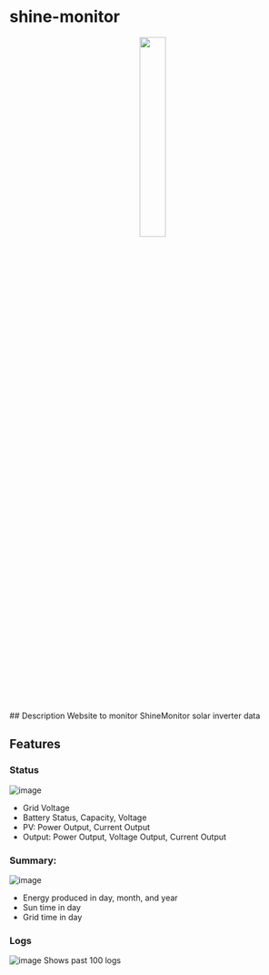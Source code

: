 # shine-monitor
<p align='center' >
<img src="https://user-images.githubusercontent.com/97162452/171486523-76b23952-5c76-4a1d-8f55-7049343990d4.png " width=30%>
</p>
## Description
Website to monitor ShineMonitor solar inverter data

## Features
### Status 
![image](https://user-images.githubusercontent.com/97162452/171487965-4ca3054c-7f0e-447e-b710-edc199e504da.png)

- Grid Voltage
- Battery Status, Capacity, Voltage
- PV: Power Output, Current Output
- Output: Power Output, Voltage Output, Current Output
### Summary: 
![image](https://user-images.githubusercontent.com/97162452/171488380-7eedccc4-a358-4c1c-b58e-2c4271b5ffb8.png)
- Energy produced in day, month, and year
- Sun time in day
- Grid time in day
### Logs
![image](https://user-images.githubusercontent.com/97162452/171488636-3a60a239-f26b-47d5-9216-80f7b2647364.png)
Shows past 100 logs 
